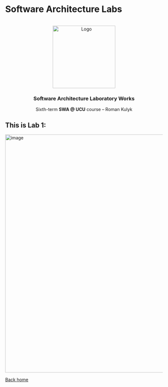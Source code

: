 # Software Architecture Labs
<div id="top"></div>


<br />
<div align="center">
    <img src="https://www.netsolutions.com/insights/wp-content/uploads/2021/07/What-is-software-architecture.jpg" alt="Logo" width="200" height="auto">

  <h3 align="center">Software Architecture Laboratory Works</h3>

  <p align="center">
    Sixth-term <b>SWA @ UCU</b> course – Roman Kulyk 
    <br />
</div>


## This is Lab 1:
<img width="762" alt="image" src="https://user-images.githubusercontent.com/72144618/222751088-c9ec7878-01cb-46af-93f6-5b0665a8bbff.png">

[Back home](https://github.com/kkulykk/software-architecture-labs/main)

